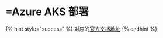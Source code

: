 # =Azure AKS 部署

{% hint style="success" %}
对应的[官方文档地址](https://bitwarden.com/help/azure-aks-deployment/)
{% endhint %}
